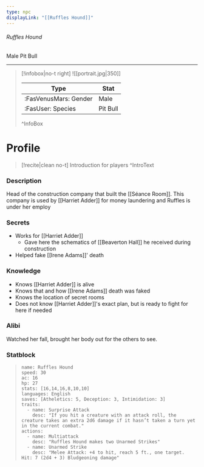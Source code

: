 ```yaml
---
type: npc
displayLink: "[[Ruffles Hound]]"
---
```


###### Ruffles Hound
<span class="sub2">Male Pit Bull </span>
___

> [!infobox|no-t right]
> ![[portrait.jpg|350]]
>
> | Type | Stat |
> | ---- | ---- |
> | :FasVenusMars: Gender | Male |
> | :FasUser: Species | Pit Bull |
>^InfoBox

# Profile

> [!recite|clean no-t]
>	Introduction for players
>^IntroText

### Description
Head of the construction company that built the [[Séance Room]]. This company is used by [[Harriet Adder]] for money laundering and Ruffles is under her employ

### Secrets
- Works for [[Harriet Adder]]
	- Gave here the schematics of [[Beaverton Hall]] he received during construction
- Helped fake [[Irene Adams]]' death

### Knowledge
- Knows [[Harriet Adder]] is alive
- Knows that and how [[Irene Adams]] death was faked
- Knows the location of secret rooms
- Does not know [[Harriet Adder]]'s exact plan, but is ready to fight for here if needed

### Alibi 
Watched her fall, brought her body out for the others to see.

### Statblock
>```statblock
> name: Ruffles Hound
> speed: 30
> ac: 16
> hp: 27
> stats: [16,14,16,8,10,10]
> languages: English
> saves: [Atheletics: 5, Deception: 3, Intimidation: 3]
> traits:
>   - name: Surprise Attack
>     desc: "If you hit a creature with an attack roll, the creature takes an extra 2d6 damage if it hasn’t taken a turn yet in the current combat."
> actions:
>   - name: Multiattack
>     desc: "Ruffles Hound makes two Unarmed Strikes"
>   - name: Unarmed Strike
>     desc: "Melee Attack: +4 to hit, reach 5 ft., one target. Hit: 7 (2d4 + 3) Bludgeoning damage"
